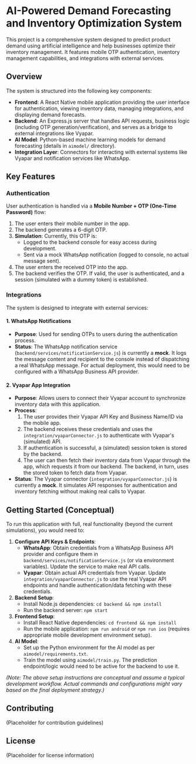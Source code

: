 # AI-Powered Demand Forecasting and Inventory Optimization System

This project is a comprehensive system designed to predict product demand using artificial intelligence and help businesses optimize their inventory management. It features mobile OTP authentication, inventory management capabilities, and integrations with external services.

## Overview

The system is structured into the following key components:

- **Frontend**: A React Native mobile application providing the user interface for authentication, viewing inventory data, managing integrations, and displaying demand forecasts.
- **Backend**: An Express.js server that handles API requests, business logic (including OTP generation/verification), and serves as a bridge to external integrations like Vyapar.
- **AI Model**: Python-based machine learning models for demand forecasting (details in `aimodel/` directory).
- **Integration Layer**: Connectors for interacting with external systems like Vyapar and notification services like WhatsApp.

## Key Features

### Authentication

User authentication is handled via a **Mobile Number + OTP (One-Time Password)** flow:
1.  The user enters their mobile number in the app.
2.  The backend generates a 6-digit OTP.
3.  **Simulation**: Currently, this OTP is:
    *   Logged to the backend console for easy access during development.
    *   Sent via a mock WhatsApp notification (logged to console, no actual message sent).
4.  The user enters the received OTP into the app.
5.  The backend verifies the OTP. If valid, the user is authenticated, and a session (simulated with a dummy token) is established.

### Integrations

The system is designed to integrate with external services:

#### 1. WhatsApp Notifications
- **Purpose**: Used for sending OTPs to users during the authentication process.
- **Status**: The WhatsApp notification service (`backend/services/notificationService.js`) is currently a **mock**. It logs the message content and recipient to the console instead of dispatching a real WhatsApp message. For actual deployment, this would need to be configured with a WhatsApp Business API provider.

#### 2. Vyapar App Integration
- **Purpose**: Allows users to connect their Vyapar account to synchronize inventory data with this application.
- **Process**:
    1.  The user provides their Vyapar API Key and Business Name/ID via the mobile app.
    2.  The backend receives these credentials and uses the `integration/vyaparConnector.js` to authenticate with Vyapar's (simulated) API.
    3.  If authentication is successful, a (simulated) session token is stored by the backend.
    4.  The user can then fetch their inventory data from Vyapar through the app, which requests it from our backend. The backend, in turn, uses the stored token to fetch data from Vyapar.
- **Status**: The Vyapar connector (`integration/vyaparConnector.js`) is currently a **mock**. It simulates API responses for authentication and inventory fetching without making real calls to Vyapar.

## Getting Started (Conceptual)

To run this application with full, real functionality (beyond the current simulations), you would need to:

1.  **Configure API Keys & Endpoints**:
    *   **WhatsApp**: Obtain credentials from a WhatsApp Business API provider and configure them in `backend/services/notificationService.js` (or via environment variables). Update the service to make real API calls.
    *   **Vyapar**: Obtain actual API credentials from Vyapar. Update `integration/vyaparConnector.js` to use the real Vyapar API endpoints and handle authentication/data fetching with these credentials.
2.  **Backend Setup**:
    *   Install Node.js dependencies: `cd backend && npm install`
    *   Run the backend server: `npm start`
3.  **Frontend Setup**:
    *   Install React Native dependencies: `cd frontend && npm install`
    *   Run the mobile application: `npm run android` or `npm run ios` (requires appropriate mobile development environment setup).
4.  **AI Model**:
    *   Set up the Python environment for the AI model as per `aimodel/requirements.txt`.
    *   Train the model using `aimodel/train.py`. The prediction endpoint/logic would need to be active for the backend to use it.

*(Note: The above setup instructions are conceptual and assume a typical development workflow. Actual commands and configurations might vary based on the final deployment strategy.)*

## Contributing

(Placeholder for contribution guidelines)

## License

(Placeholder for license information)
